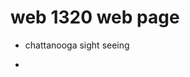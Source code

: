 # web 1320 web page
<ul>
<li><a herf="final project.html" target="blank"> chattanooga sight seeing<li>
<ul>